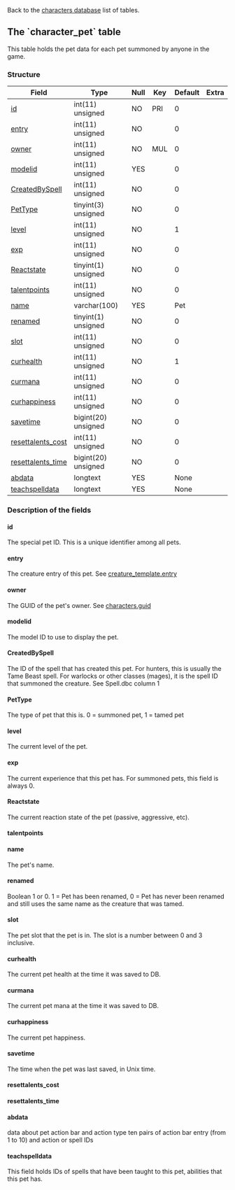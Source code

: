 Back to the [characters database](charactersdb_struct) list of tables.

The \`character\_pet\` table
----------------------------

This table holds the pet data for each pet summoned by anyone in the game.

### Structure

| **Field**                                             | **Type**            | **Null** | **Key** | **Default** | **Extra** |
|-------------------------------------------------------|---------------------|----------|---------|-------------|-----------|
| [id](Character_pet#id)                                | int(11) unsigned    | NO       | PRI     | 0           |           |
| [entry](Character_pet#entry)                          | int(11) unsigned    | NO       |         | 0           |           |
| [owner](Character_pet#owner)                          | int(11) unsigned    | NO       | MUL     | 0           |           |
| [modelid](Character_pet#modelid)                      | int(11) unsigned    | YES      |         | 0           |           |
| [CreatedBySpell](Character_pet#createdbyspell)        | int(11) unsigned    | NO       |         | 0           |           |
| [PetType](Character_pet#pettype)                      | tinyint(3) unsigned | NO       |         | 0           |           |
| [level](Character_pet#level)                          | int(11) unsigned    | NO       |         | 1           |           |
| [exp](Character_pet#exp)                              | int(11) unsigned    | NO       |         | 0           |           |
| [Reactstate](Character_pet#reactstate)                | tinyint(1) unsigned | NO       |         | 0           |           |
| [talentpoints](Character_pet#talentpoints)            | int(11) unsigned    | NO       |         | 0           |           |
| [name](Character_pet#name)                            | varchar(100)        | YES      |         | Pet         |           |
| [renamed](Character_pet#renamed)                      | tinyint(1) unsigned | NO       |         | 0           |           |
| [slot](Character_pet#slot)                            | int(11) unsigned    | NO       |         | 0           |           |
| [curhealth](Character_pet#curhealth)                  | int(11) unsigned    | NO       |         | 1           |           |
| [curmana](Character_pet#curmana)                      | int(11) unsigned    | NO       |         | 0           |           |
| [curhappiness](Character_pet#curhappiness)            | int(11) unsigned    | NO       |         | 0           |           |
| [savetime](Character_pet#savetime)                    | bigint(20) unsigned | NO       |         | 0           |           |
| [resettalents\_cost](Character_pet#resettalents_cost) | int(11) unsigned    | NO       |         | 0           |           |
| [resettalents\_time](Character_pet#resettalents_time) | bigint(20) unsigned | NO       |         | 0           |           |
| [abdata](Character_pet#abdata)                        | longtext            | YES      |         | None        |           |
| [teachspelldata](Character_pet#teachspelldata)        | longtext            | YES      |         | None        |           |

### Description of the fields

#### id

The special pet ID. This is a unique identifier among all pets.

#### entry

The creature entry of this pet. See [creature\_template.entry](creature_template#entry)

#### owner

The GUID of the pet's owner. See [characters.guid](characters#guid)

#### modelid

The model ID to use to display the pet.

#### CreatedBySpell

The ID of the spell that has created this pet. For hunters, this is usually the Tame Beast spell. For warlocks or other classes (mages), it is the spell ID that summoned the creature. See Spell.dbc column 1

#### PetType

The type of pet that this is. 0 = summoned pet, 1 = tamed pet

#### level

The current level of the pet.

#### exp

The current experience that this pet has. For summoned pets, this field is always 0.

#### Reactstate

The current reaction state of the pet (passive, aggressive, etc).

#### talentpoints

#### name

The pet's name.

#### renamed

Boolean 1 or 0. 1 = Pet has been renamed, 0 = Pet has never been renamed and still uses the same name as the creature that was tamed.

#### slot

The pet slot that the pet is in. The slot is a number between 0 and 3 inclusive.

#### curhealth

The current pet health at the time it was saved to DB.

#### curmana

The current pet mana at the time it was saved to DB.

#### curhappiness

The current pet happiness.

#### savetime

The time when the pet was last saved, in Unix time.

#### resettalents\_cost

#### resettalents\_time

#### abdata

data about pet action bar and action type ten pairs of action bar entry (from 1 to 10) and action or spell IDs

#### teachspelldata

This field holds IDs of spells that have been taught to this pet, abilities that this pet has.
